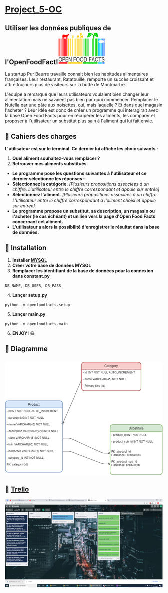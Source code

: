 # [Project_5-OC](https://openclassrooms.com/fr/paths/68/projects/157/assignment)
## Utiliser les données publiques de l'OpenFoodFact!![Image of Openfoodfact](Images/Open_Food_Facts_logo.svg.png)
La startup Pur Beurre travaille connait bien les habitudes alimentaires françaises. Leur restaurant, Ratatouille, remporte un succès croissant et attire toujours plus de visiteurs sur la butte de Montmartre.

L'équipe a remarqué que leurs utilisateurs voulaient bien changer leur alimentation mais ne savaient pas bien par quoi commencer. Remplacer le Nutella par une pâte aux noisettes, oui, mais laquelle ? Et dans quel magasin l'acheter ? Leur idée est donc de créer un programme qui interagirait avec la base Open Food Facts pour en récupérer les aliments, les comparer et proposer à l'utilisateur un substitut plus sain à l'aliment qui lui fait envie.

## :book: Cahiers des charges
**L'utilisateur est sur le terminal. Ce dernier lui affiche les choix suivants :**

1. **Quel aliment souhaitez-vous remplacer ?**
2. **Retrouver mes aliments substitués.**

- **Le programme pose les questions suivantes à l'utilisateur et ce dernier sélectionne les réponses :**
- **Sélectionnez la catégorie.** *[Plusieurs propositions associées à un chiffre. L'utilisateur entre le chiffre correspondant et appuie sur entrée]*
- **Sélectionnez l'aliment**. *[Plusieurs propositions associées à un chiffre. L'utilisateur entre le chiffre correspondant à l'aliment choisi et appuie sur entrée]*
- **Le programme propose un substitut, sa description, un magasin ou l'acheter (le cas échéant) et un lien vers la page d'Open Food Facts concernant cet aliment.**
- **L'utilisateur a alors la possibilité d'enregistrer le résultat dans la base de données.**
## :wrench: Installation 
1. **Installer [MYSQL](https://dev.mysql.com/downloads/installer/)**
2. **Créer votre base de données MYSQL**
3. **Remplacer les identifiant de la base de données pour la connexion dans constant.py**
```
DB_NAME, DB_USER, DB_PASS
```
4. **Lançer setup.py**
```
python -m openfoodfacts.setup
```
5. **Lançer main.py**
```
python -m openfoodfacts.main
```
6. **ENJOY!** :smiley:

## :round_pushpin: Diagramme 
![Image of Openfoodfact](Images/database_diagram.png)
---
## :round_pushpin: [Trello](https://trello.com/b/uBhCgrdO/projet-5)
![Image of Openfoodfact](Images/trello.png)

